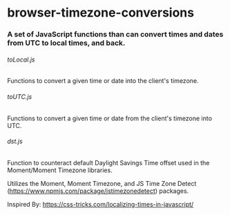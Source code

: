 # browser-timezone-conversions

### A set of JavaScript functions than can convert times and dates from UTC to local times, and back. 

###### toLocal.js
Functions to convert a given time or date into the client's timezone.

###### toUTC.js
Functions to convert a given time or date from the client's timezone into UTC.

###### dst.js
Function to counteract default Daylight Savings Time offset used in the Moment/Moment Timezone libraries. 

Utilizes the Moment, Moment Timezone, and JS Time Zone Detect (https://www.npmjs.com/package/jstimezonedetect) packages.

Inspired By: https://css-tricks.com/localizing-times-in-javascript/
